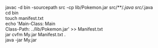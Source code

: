 javac -d bin -sourcepath src -cp lib/Pokemon.jar src/**/*.java src/*.java  
cd bin  
touch manifest.txt  
echo 'Main-Class: Main  
Class-Path: ../lib/Pokemon.jar' >> Manifest.txt   
jar cvfm My.jar Manifest.txt .  
java -jar My.jar

